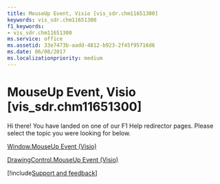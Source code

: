 ```yaml
---
title: MouseUp Event, Visio [vis_sdr.chm11651300]
keywords: vis_sdr.chm11651300
f1_keywords:
- vis_sdr.chm11651300
ms.service: office
ms.assetid: 33e7473b-aadd-4812-b923-2f45f95716d6
ms.date: 06/08/2017
ms.localizationpriority: medium
---
```



# MouseUp Event, Visio [vis_sdr.chm11651300]

Hi there! You have landed on one of our F1 Help redirector pages. Please select the topic you were looking for below.

[Window.MouseUp Event (Visio)](https://msdn.microsoft.com/library/cb341aa4-9295-4460-53d7-8770e1534707%28Office.15%29.aspx)

[DrawingControl.MouseUp Event (Visio)](https://msdn.microsoft.com/library/34f7d931-5f4d-523e-b4d8-9096c4a634c3%28Office.15%29.aspx)

[!include[Support and feedback](~/includes/feedback-boilerplate.md)]
